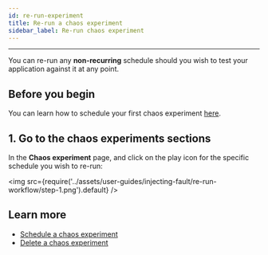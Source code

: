 ```yaml
---
id: re-run-experiment
title: Re-run a chaos experiment
sidebar_label: Re-run chaos experiment
---
```


---

You can re-run any **non-recurring** schedule should you wish to test your application against it at any point.

## Before you begin

You can learn how to schedule your first chaos experiment [here](schedule-experiment.md).

## 1. Go to the chaos experiments sections

In the **Chaos experiment** page, and click on the play icon for the specific schedule you wish to re-run:

<img src={require('../assets/user-guides/injecting-fault/re-run-workflow/step-1.png').default} />


## Learn more

- [Schedule a chaos experiment](schedule-experiment.md)
- [Delete a chaos experiment](delete-experiment.md)
